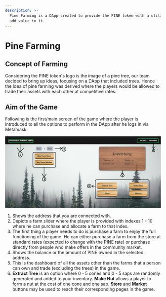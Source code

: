 ```yaml
---
description: >-
  Pine Farming is a DApp created to provide the PINE token with a utility and to
  add value to it.
---
```


# Pine Farming

## Concept of Farming

Considering the PINE token's logo is the image of a pine tree, our team decided to bring up ideas, focusing on a DApp that included trees. Hence the idea of pine farming was derived where the players would be allowed to trade their assets with each other at competitive rates.&#x20;

## Aim of the Game

Following is the first/main screen of the game where the player is introduced to all the options to perform in the DApp after he logs in via Metamask:

![Main Page](../.gitbook/assets/mainpage.png)

1. Shows the address that you are connected with.
2. Depicts a farm slider where the player is provided with indexes 1 - 10 where he can purchase and allocate a farm to that index.
3. The first thing a player needs to do is purchase a farm to enjoy the full functioning of the game. He can either purchase a farm from the store at standard rates (expected to change with the PINE rate) or purchase directly from people who make offers in the community market.
4. Shows the balance or the amount of PINE owned in the selected address.
5. This is the dashboard of all the assets other than the farms that a person can own and trade (excluding the trees) in the game.
6. &#x20;**Extract Tree** is an option where 0 - 5 cones and 0 - 5 saps are randomly generated and added to your inventory. **Make Nut** allows a player to form a nut at the cost of one cone and one sap. **Store** and **Market** buttons may be used to reach their corresponding pages in the game.
